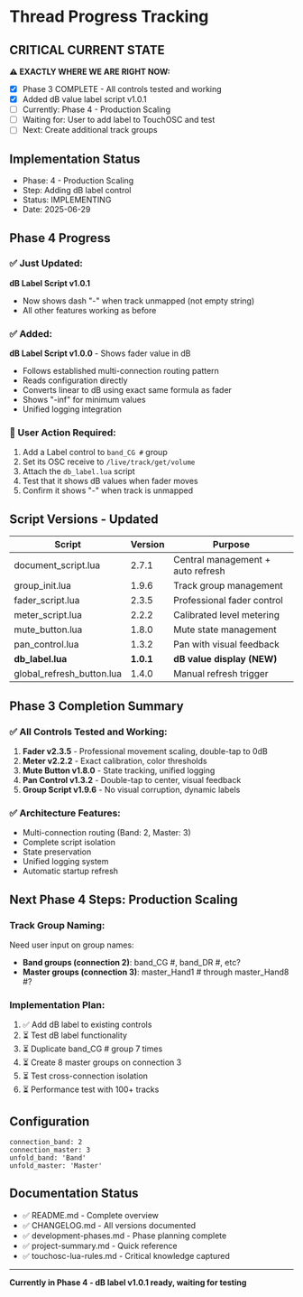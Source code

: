 # Thread Progress Tracking

## CRITICAL CURRENT STATE
**⚠️ EXACTLY WHERE WE ARE RIGHT NOW:**
- [x] Phase 3 COMPLETE - All controls tested and working
- [x] Added dB value label script v1.0.1
- [ ] Currently: Phase 4 - Production Scaling
- [ ] Waiting for: User to add label to TouchOSC and test
- [ ] Next: Create additional track groups

## Implementation Status
- Phase: 4 - Production Scaling
- Step: Adding dB label control
- Status: IMPLEMENTING
- Date: 2025-06-29

## Phase 4 Progress

### ✅ Just Updated:
**dB Label Script v1.0.1**
- Now shows dash "-" when track unmapped (not empty string)
- All other features working as before

### ✅ Added:
**dB Label Script v1.0.0** - Shows fader value in dB
- Follows established multi-connection routing pattern
- Reads configuration directly
- Converts linear to dB using exact same formula as fader
- Shows "-inf" for minimum values
- Unified logging integration

### 🔄 User Action Required:
1. Add a Label control to `band_CG #` group
2. Set its OSC receive to `/live/track/get/volume`
3. Attach the `db_label.lua` script
4. Test that it shows dB values when fader moves
5. Confirm it shows "-" when track is unmapped

## Script Versions - Updated
| Script | Version | Purpose |
|--------|---------|---------|
| document_script.lua | 2.7.1 | Central management + auto refresh |
| group_init.lua | 1.9.6 | Track group management |
| fader_script.lua | 2.3.5 | Professional fader control |
| meter_script.lua | 2.2.2 | Calibrated level metering |
| mute_button.lua | 1.8.0 | Mute state management |
| pan_control.lua | 1.3.2 | Pan with visual feedback |
| **db_label.lua** | **1.0.1** | **dB value display (NEW)** |
| global_refresh_button.lua | 1.4.0 | Manual refresh trigger |

## Phase 3 Completion Summary

### ✅ All Controls Tested and Working:
1. **Fader v2.3.5** - Professional movement scaling, double-tap to 0dB
2. **Meter v2.2.2** - Exact calibration, color thresholds
3. **Mute Button v1.8.0** - State tracking, unified logging
4. **Pan Control v1.3.2** - Double-tap to center, visual feedback
5. **Group Script v1.9.6** - No visual corruption, dynamic labels

### ✅ Architecture Features:
- Multi-connection routing (Band: 2, Master: 3)
- Complete script isolation
- State preservation
- Unified logging system
- Automatic startup refresh

## Next Phase 4 Steps: Production Scaling

### Track Group Naming:
Need user input on group names:
- **Band groups (connection 2)**: band_CG #, band_DR #, etc?
- **Master groups (connection 3)**: master_Hand1 # through master_Hand8 #?

### Implementation Plan:
1. ✅ Add dB label to existing controls
2. ⏳ Test dB label functionality
3. ⏳ Duplicate band_CG # group 7 times
4. ⏳ Create 8 master groups on connection 3
5. ⏳ Test cross-connection isolation
6. ⏳ Performance test with 100+ tracks

## Configuration
```
connection_band: 2
connection_master: 3
unfold_band: 'Band'
unfold_master: 'Master'
```

## Documentation Status
- ✅ README.md - Complete overview
- ✅ CHANGELOG.md - All versions documented
- ✅ development-phases.md - Phase planning complete
- ✅ project-summary.md - Quick reference
- ✅ touchosc-lua-rules.md - Critical knowledge captured

---

**Currently in Phase 4 - dB label v1.0.1 ready, waiting for testing**